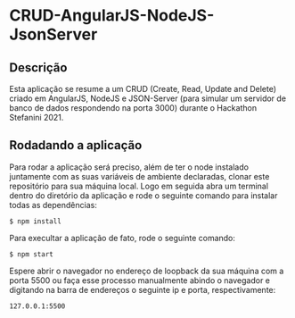 # CRUD-AngularJS-NodeJS-JsonServer

## Descrição

Esta aplicação se resume a um CRUD (Create, Read, Update and Delete)  criado em AngularJS, NodeJS e JSON-Server (para simular um servidor de banco de dados respondendo na porta 3000) durante o Hackathon Stefanini 2021.


## Rodadando a aplicação

Para rodar a aplicação será preciso, além de ter o node instalado juntamente com as suas variáveis de ambiente declaradas, clonar este repositório para sua máquina local.
Logo em seguida abra um terminal dentro do diretório da aplicação e rode o seguinte comando para instalar todas as dependências:

```
$ npm install
```

Para execultar a aplicação de fato, rode o seguinte comando:

```
$ npm start
```
Espere abrir o navegador no endereço de loopback da sua máquina com a porta 5500 ou faça esse processo manualmente abindo o navegador e digitando na barra de endereços o seguinte ip e porta, respectivamente:

```
127.0.0.1:5500
```